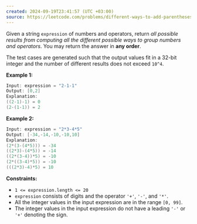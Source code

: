 ```yaml
---
created: 2024-09-19T23:41:57 (UTC +03:00)
source: https://leetcode.com/problems/different-ways-to-add-parentheses/description/?envType=daily-question&envId=2024-09-19
---
```

Given a string `expression` of numbers and operators, return _all possible results from computing all the different possible ways to group numbers and operators_. You may return the answer in **any order**.

The test cases are generated such that the output values fit in a 32-bit integer and the number of different results does not exceed `10^4`.


**Example 1:**

``` Java
Input: expression = "2-1-1"
Output: [0,2]
Explanation:
((2-1)-1) = 0 
(2-(1-1)) = 2
```


**Example 2:**

``` Java
Input: expression = "2*3-4*5"
Output: [-34,-14,-10,-10,10]
Explanation:
(2*(3-(4*5))) = -34 
((2*3)-(4*5)) = -14 
((2*(3-4))*5) = -10 
(2*((3-4)*5)) = -10 
(((2*3)-4)*5) = 10
```


**Constraints:**

-   `1 <= expression.length <= 20`
-   `expression` consists of digits and the operator `'+'`, `'-'`, and `'*'`.
-   All the integer values in the input expression are in the range `[0, 99]`.
-   The integer values in the input expression do not have a leading `'-'` or `'+'` denoting the sign.
